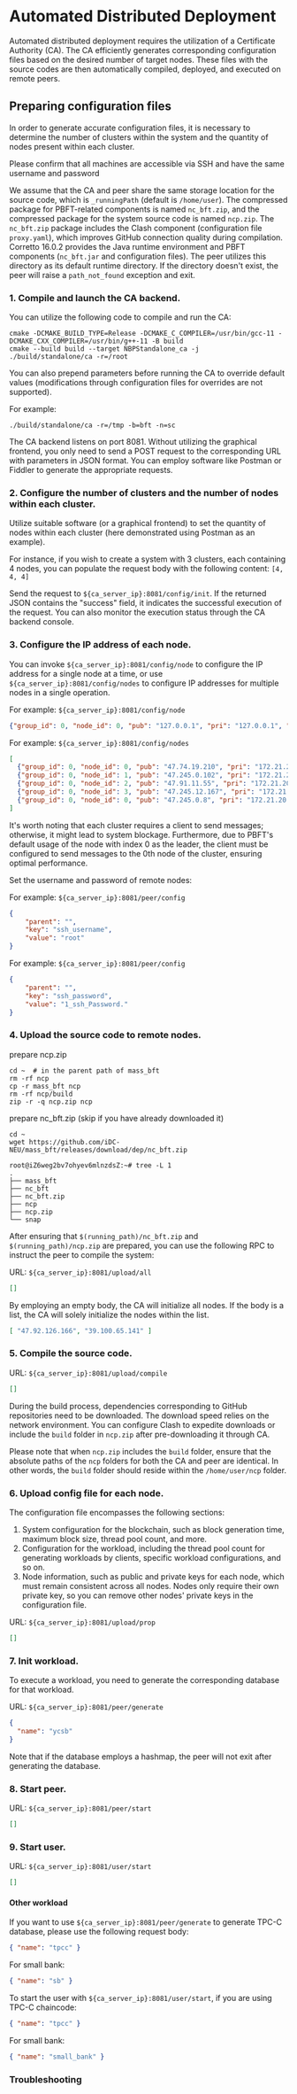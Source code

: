 # Automated Distributed Deployment

Automated distributed deployment requires the utilization of a Certificate Authority (CA).
The CA efficiently generates corresponding configuration files based on the desired number of target nodes.
These files with the source codes are then automatically compiled, deployed, and executed on remote peers.

## Preparing configuration files

In order to generate accurate configuration files, it is necessary to determine the number of clusters
within the system and the quantity of nodes present within each cluster.

Please confirm that all machines are accessible via SSH and have the same username and password

We assume that the CA and peer share the same storage location for the source code,
which is `_runningPath` (default is `/home/user`).
The compressed package for PBFT-related components is named `nc_bft.zip`,
and the compressed package for the system source code is named `ncp.zip`.
The `nc_bft.zip` package includes the Clash component (configuration file `proxy.yaml`),
which improves GitHub connection quality during compilation.
Corretto 16.0.2 provides the Java runtime environment and PBFT components (`nc_bft.jar` and configuration files).
The peer utilizes this directory as its default runtime directory.
If the directory doesn't exist, the peer will raise a `path_not_found` exception and exit.

### 1. Compile and launch the CA backend.

You can utilize the following code to compile and run the CA:

```shell
cmake -DCMAKE_BUILD_TYPE=Release -DCMAKE_C_COMPILER=/usr/bin/gcc-11 -DCMAKE_CXX_COMPILER=/usr/bin/g++-11 -B build
cmake --build build --target NBPStandalone_ca -j
./build/standalone/ca -r=/root
```

You can also prepend parameters before running the CA to override default values (modifications through configuration files for overrides are not supported).

For example:
```shell
./build/standalone/ca -r=/tmp -b=bft -n=sc
```

The CA backend listens on port 8081. Without utilizing the graphical frontend, you only need to send a POST request
to the corresponding URL with parameters in JSON format.
You can employ software like Postman or Fiddler to generate the appropriate requests.

### 2. Configure the number of clusters and the number of nodes within each cluster.

Utilize suitable software (or a graphical frontend) to set the quantity of nodes within each cluster (here demonstrated using Postman as an example).

For instance, if you wish to create a system with 3 clusters, each containing 4 nodes,
you can populate the request body with the following content: `[4, 4, 4]`

Send the request to `${ca_server_ip}:8081/config/init`.
If the returned JSON contains the "success" field, it indicates the successful execution of the request.
You can also monitor the execution status through the CA backend console.

### 3. Configure the IP address of each node.

You can invoke `${ca_server_ip}:8081/config/node` to configure the IP address for a single node at a time,
or use `${ca_server_ip}:8081/config/nodes` to configure IP addresses for multiple nodes in a single operation.

For example: `${ca_server_ip}:8081/config/node`
```json
{"group_id": 0, "node_id": 0, "pub": "127.0.0.1", "pri": "127.0.0.1", "is_client": false}
```

For example: `${ca_server_ip}:8081/config/nodes`
```json
[
  {"group_id": 0, "node_id": 0, "pub": "47.74.19.210", "pri": "172.21.20.62", "is_client": false},
  {"group_id": 0, "node_id": 1, "pub": "47.245.0.102", "pri": "172.21.20.63", "is_client": false},
  {"group_id": 0, "node_id": 2, "pub": "47.91.11.55", "pri": "172.21.20.60", "is_client": false},
  {"group_id": 0, "node_id": 3, "pub": "47.245.12.167", "pri": "172.21.20.64", "is_client": false},
  {"group_id": 0, "node_id": 0, "pub": "47.245.0.8", "pri": "172.21.20.61", "is_client": true}
]
```

It's worth noting that each cluster requires a client to send messages; otherwise, it might lead to system blockage.
Furthermore, due to PBFT's default usage of the node with index 0 as the leader,
the client must be configured to send messages to the 0th node of the cluster, ensuring optimal performance.


Set the username and password of remote nodes:

For example: `${ca_server_ip}:8081/peer/config`
```json
{
    "parent": "",
    "key": "ssh_username",
    "value": "root"
}
```

For example: `${ca_server_ip}:8081/peer/config`
```json
{
    "parent": "",
    "key": "ssh_password",
    "value": "1_ssh_Password."
}
```

### 4. Upload the source code to remote nodes.

prepare ncp.zip
```shell
cd ~  # in the parent path of mass_bft
rm -rf ncp
cp -r mass_bft ncp
rm -rf ncp/build
zip -r -q ncp.zip ncp
```

prepare nc_bft.zip (skip if you have already downloaded it)
```shell
cd ~
wget https://github.com/iDC-NEU/mass_bft/releases/download/dep/nc_bft.zip
```

```
root@iZ6weg2bv7ohyev6mlnzdsZ:~# tree -L 1
.
├── mass_bft
├── nc_bft
├── nc_bft.zip
├── ncp
├── ncp.zip
└── snap
```

After ensuring that `$(running_path)/nc_bft.zip` and `$(running_path)/ncp.zip` are prepared, you can use the following RPC to instruct the peer to compile the system:

URL: `${ca_server_ip}:8081/upload/all`
```json
[]
```

By employing an empty body, the CA will initialize all nodes. If the body is a list, the CA will solely initialize the nodes within the list.
```json
[ "47.92.126.166", "39.100.65.141" ]
```

### 5. Compile the source code.
URL: `${ca_server_ip}:8081/upload/compile`
```json
[]
```
During the build process, dependencies corresponding to GitHub repositories need to be downloaded. The download speed relies on the network environment.
You can configure Clash to expedite downloads or include the `build` folder in `ncp.zip` after pre-downloading it through CA.

Please note that when `ncp.zip` includes the `build` folder,
ensure that the absolute paths of the `ncp` folders for both the CA and peer are identical.
In other words, the `build` folder should reside within the `/home/user/ncp` folder.

### 6. Upload config file for each node.
The configuration file encompasses the following sections:

1. System configuration for the blockchain, such as block generation time, maximum block size, thread pool count, and more.
2. Configuration for the workload, including the thread pool count for generating workloads by clients, specific workload configurations, and so on.
3. Node information, such as public and private keys for each node, which must remain consistent across all nodes.
Nodes only require their own private key, so you can remove other nodes' private keys in the configuration file.

URL: `${ca_server_ip}:8081/upload/prop`
```json
[]
```

### 7. Init workload.

To execute a workload, you need to generate the corresponding database for that workload.

URL: `${ca_server_ip}:8081/peer/generate`
```json
{
  "name": "ycsb"
}
```

Note that if the database employs a hashmap, the peer will not exit after generating the database.

### 8. Start peer.

URL: `${ca_server_ip}:8081/peer/start`
```json
[]
```

### 9. Start user.

URL: `${ca_server_ip}:8081/user/start`
```json
[]
```

#### Other workload

If you want to use `${ca_server_ip}:8081/peer/generate` to generate TPC-C database,
please use the following request body:
```json
{ "name": "tpcc" }
```

For small bank:

```json
{ "name": "sb" }
```

To start the user with `${ca_server_ip}:8081/user/start`, if you are using TPC-C chaincode:

```json
{ "name": "tpcc" }
```

For small bank:

```json
{ "name": "small_bank" }
```

### Troubleshooting
